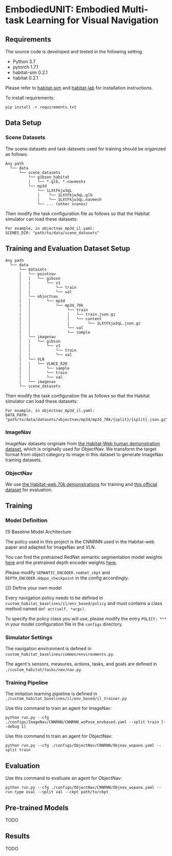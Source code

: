 # EmbodiedUNIT: Embodied Multi-task Learning for Visual Navigation
<!-- This repository is the official implementation of [MemoNav](https://arxiv.org/abs/2030.12345).  -->


<!-- ![Model overview](./assets/Main_Model.png) -->

## Requirements
The source code is developed and tested in the following setting. 
- Python 3.7
- pytorch 1.7.1
- habitat-sim 0.2.1
- habitat 0.2.1

Please refer to [habitat-sim](https://github.com/facebookresearch/habitat-sim.git) and [habitat-lab](https://github.com/facebookresearch/habitat-lab.git) for installation instructions.

To install requirements:

```
pip install -r requirements.txt
```

## Data Setup
### Scene Datasets
The scene datasets and task datasets used for training should be organized as follows:
```
Any path
  └── data
      └── scene_datasets
          └── gibson_habitat
          |   └── *.glb, *.navmeshs
          └── mp3d
              └── 1LXtFkjw3qL
              |    └── 1LXtFkjw3qL.glb
              |    └── 1LXtFkjw3qL.navmesh
              └── ... (other scenes)           
```

Then modify the task configuration file as follows so that the Habitat simulator can load these datasets:

```
For example, in objectnav_mp3d_il.yaml:
SCENES_DIR: "path/to/data/scene_datasets"
```

## Training and Evaluation Dataset Setup
```
Any path
  └── data
      └── datasets
      │   └── pointnav
      │   |   └── gibson
      │   |       └── v1
      │   |           └── train
      │   |           └── val
      |   └── objectnav
      |   │       └── mp3d
      |   │           └── mp3d_70k
      |   │                └── train
      |   │                |   └── train.json.gz
      |   │                |   └── content 
      |   │                |        └── 1LXtFkjw3qL.json.gz 
      |   │                └── val
      |   │                └── sample
      |   └── imagenav
      │   |   └── gibson
      │   |       └── v1
      │   |           └── train
      │   |           └── val
      |   └── VLN
      |   │   └── VLNCE_R2R
      |   │       └── sample
      |   │       └── train
      |   │       └── val
      |   └── imagenav
      └── scene_datasets
```

Then modify the task configuration file as follows so that the Habitat simulator can load these datasets:

```
For example, in objectnav_mp3d_il.yaml:
DATA_PATH: "path/to/data/datasets/objectnav/mp3d/mp3d_70k/{split}/{split}.json.gz"
```

### ImageNav
ImageNav datasets originate from [the Habitat-Web human demonstration dataset](https://github.com/Ram81/habitat-imitation-baselines#downloading-human-demonstrations-dataset), which is originally used for ObjectNav. We transform the target format from object category to image in this dataset to generate ImageNav training datasets.


### ObjectNav

We use [the Habitat-web 70k demonstrations](https://habitat-on-web.s3.amazonaws.com/release/datasets/objectnav/objectnav_mp3d_70k.zip) for training and [this official dataset](https://dl.fbaipublicfiles.com/habitat/data/datasets/objectnav/m3d/v1/objectnav_mp3d_v1.zip) for evaluation.


## Training

### Model Definition

(1) Baseline Model Architecture

The policy used in this project is the CNNRNN used in the Habitat-web paper and adapted for ImageNav and VLN.

You can find the pretrained RedNet semantic segmentation model weights [here](https://habitat-on-web.s3.amazonaws.com/release/checkpoints/rednet/rednet_semmap_mp3d_tuned.pth) and the pretrained depth encoder weights [here](https://habitat-on-web.s3.amazonaws.com/release/checkpoints/depth_encoder/gibson-2plus-resnet50.pth).

Please modify ```SEMANTIC_ENCODER.rednet_ckpt``` and ```DEPTH_ENCODER.ddppo_checkpoint``` in the config accordingly.

(2) Define your own model

Every navigation policy needs to be defined in ```custom_habitat_baselines/il/env_based/policy``` and must contains a class method named ```def act(self, *args)```. 

To specify the policy class you wiil use, please modify the entry ```POLICY: ***``` in your model configuration file in the ```configs``` directory.




### Simulator Settings

The navigation environment is defined in ```custom_habitat_baselines/common/environments.py```.

The agent's sensors, measures, actions, tasks, and goals are defined in ```./custom_habitat/tasks/nav/nav.py```.

### Training Pipeline

The imitation learning pipieline is defined in ```./custom_habitat_baselines/il/env_based/il_trainer.py```

Use this command to train an agent for ImageNav:

```
python run.py --cfg ./configs/ImageNav/CNNRNN/CNNRNN_woPose_envbased.yaml --split train [--debug 1]
```

Use this command to train an agent for ObjectNav:

```
python run.py --cfg ./configs/ObjectNav/CNNRNN/Objnav_wopano.yaml --split train
```

<!-- ```train on multiple GPUs
python -m torch.distributed.launch --nnodes=1 --nproc_per_node=[GPU_num] train_bc.py --config ./configs/CNNRNN/CNNRNN.yaml --stop
``` -->

## Evaluation

Use this command to evalluate an agent for ObjectNav:

```
python run.py --cfg ./configs/ObjectNav/CNNRNN/Objnav_wopano.yaml --run-type eval --split val --ckpt path/to/ckpt
```

## Pre-trained Models
TODO


## Results
TODO

